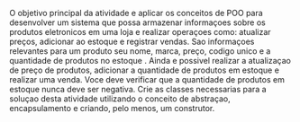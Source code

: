 O objetivo principal da atividade e aplicar os conceitos de POO para desenvolver um sistema que possa armazenar informaçoes sobre os produtos eletronicos em uma loja e realizar operaçoes como: atualizar preços, adicionar ao estoque e registrar vendas.
Sao informaçoes relevantes para um produto seu nome, marca, preço, codigo unico e a quantidade de produtos no estoque . Ainda e possivel realizar a atualizaçao de preço de produtos, adicionar a quantidade de produtos em estoque e realizar uma venda. Voce deve verificar que a quantidade de produtos em estoque nunca deve ser negativa.
Crie as classes necessarias para a soluçao desta atividade utilizando o conceito de abstraçao, encapsulamento e criando, pelo menos, um construtor.
